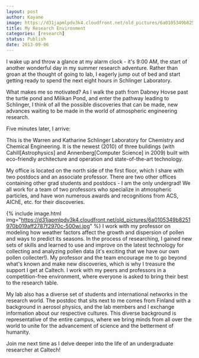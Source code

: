 ```yaml
---
layout: post
author: Kayane
image: https://d31japmlpdv3k4.cloudfront.net/old_pictures/6a0105349b8251970b019aff26dc4f970b-500wi.jpg
title: My Research Environment 
categories: [research]
status: Publish
date: 2013-09-06
---
```



I wake up and throw a glance at my alarm clock - it's 9:00 AM, the start of another wonderful day in my summer research adventure. Rather than groan at the thought of going to lab, I eagerly jump out of bed and start getting ready to spend the next eight hours in Schlinger Laboratory.

What makes me so motivated? As I walk the path from Dabney Hovse past the turtle pond and Milikan Pond, and enter the pathway leading to Schlinger, I think of all the possible discoveries that can be made, new advances waiting to be made in the world of atmospheric engineering research.

Five minutes later, I arrive:

This is the Warren and Katharine Schlinger Laboratory for Chemistry and Chemical Engineering. It is the newest (2010) of three buildings (with Cahill[Astrophysics] and Annenberg[Computer Science] in 2009) built with eco-friendly architecture and operation and state-of-the-art technology.

My office is located on the north side of the first floor, which I share with two postdocs and an associate professor. There are two other offices containing other grad students and postdocs - I am the only undergrad! We all work for a team of two professors who specialize in atmospheric particles, and have won numerous awards and recognitions from ACS, AIChE, etc. for their discoveries.


{% include image.html img="https://d31japmlpdv3k4.cloudfront.net/old_pictures/6a0105349b8251970b019aff2787f2970c-500wi.jpg" %}
I work with my professor on modeling how weather factors affect the growth and dispersion of pollen and ways to predict its seasons. In the process of researching, I gained new sets of skills and learned to use and improve on the latest technology for collecting and analyzing pollen data (it's exciting that we have our own pollen collecter!). My professor and the team encourage me to go beyond what's known and make new discoveries, which is why I treasure the support I get at Caltech. I work with my peers and professors in a competition-free environment, where everyone is asked to bring their best to the research table.

My lab also has a diverse set of students and international networks in the research world. The postdoc that sits next to me comes from Finland with a background in aerosol physics, and the lab members and I exchange information about our respective cultures. This diverse background is representative of the entire campus, where we bring minds from all over the world to unite for the advancement of science and the betterment of humanity.

Join me next time as I delve deeper into the life of an undergraduate researcher at Caltech!

